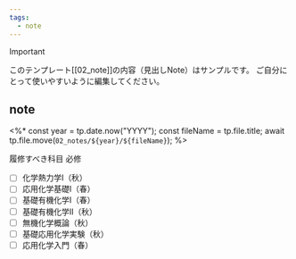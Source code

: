 ```yaml
---
tags:
  - note
---
```

> [!IMPORTANT]
> このテンプレート[[02_note]]の内容（見出しNote）はサンプルです。
> ご自分にとって使いやすいように編集してください。

## note
<%*
const year = tp.date.now("YYYY");
const fileName = tp.file.title;
await tp.file.move(`02_notes/${year}/${fileName}`);
%>

履修すべき科目
必修
- [ ] 化学熱力学Ⅰ（秋）
- [ ] 応用化学基礎Ⅰ（春）
- [ ] 基礎有機化学Ⅰ（春）
- [ ] 基礎有機化学Ⅱ（秋）
- [ ] 無機化学概論（秋）
- [ ] 基礎応用化学実験（秋）
- [ ] 応用化学入門（春）
